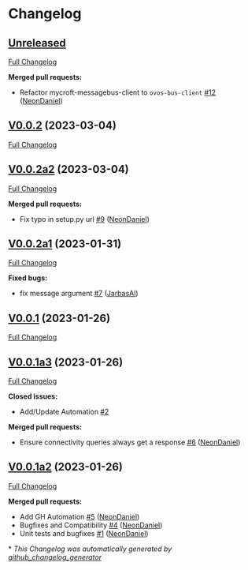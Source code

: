 # Changelog

## [Unreleased](https://github.com/OpenVoiceOS/ovos-PHAL-plugin-connectivity-events/tree/HEAD)

[Full Changelog](https://github.com/OpenVoiceOS/ovos-PHAL-plugin-connectivity-events/compare/V0.0.2...HEAD)

**Merged pull requests:**

- Refactor mycroft-messagebus-client to `ovos-bus-client` [\#12](https://github.com/OpenVoiceOS/ovos-PHAL-plugin-connectivity-events/pull/12) ([NeonDaniel](https://github.com/NeonDaniel))

## [V0.0.2](https://github.com/OpenVoiceOS/ovos-PHAL-plugin-connectivity-events/tree/V0.0.2) (2023-03-04)

[Full Changelog](https://github.com/OpenVoiceOS/ovos-PHAL-plugin-connectivity-events/compare/V0.0.2a2...V0.0.2)

## [V0.0.2a2](https://github.com/OpenVoiceOS/ovos-PHAL-plugin-connectivity-events/tree/V0.0.2a2) (2023-03-04)

[Full Changelog](https://github.com/OpenVoiceOS/ovos-PHAL-plugin-connectivity-events/compare/V0.0.2a1...V0.0.2a2)

**Merged pull requests:**

- Fix typo in setup.py url [\#9](https://github.com/OpenVoiceOS/ovos-PHAL-plugin-connectivity-events/pull/9) ([NeonDaniel](https://github.com/NeonDaniel))

## [V0.0.2a1](https://github.com/OpenVoiceOS/ovos-PHAL-plugin-connectivity-events/tree/V0.0.2a1) (2023-01-31)

[Full Changelog](https://github.com/OpenVoiceOS/ovos-PHAL-plugin-connectivity-events/compare/V0.0.1...V0.0.2a1)

**Fixed bugs:**

- fix message argument [\#7](https://github.com/OpenVoiceOS/ovos-PHAL-plugin-connectivity-events/pull/7) ([JarbasAl](https://github.com/JarbasAl))

## [V0.0.1](https://github.com/OpenVoiceOS/ovos-PHAL-plugin-connectivity-events/tree/V0.0.1) (2023-01-26)

[Full Changelog](https://github.com/OpenVoiceOS/ovos-PHAL-plugin-connectivity-events/compare/V0.0.1a3...V0.0.1)

## [V0.0.1a3](https://github.com/OpenVoiceOS/ovos-PHAL-plugin-connectivity-events/tree/V0.0.1a3) (2023-01-26)

[Full Changelog](https://github.com/OpenVoiceOS/ovos-PHAL-plugin-connectivity-events/compare/V0.0.1a2...V0.0.1a3)

**Closed issues:**

- Add/Update Automation [\#2](https://github.com/OpenVoiceOS/ovos-PHAL-plugin-connectivity-events/issues/2)

**Merged pull requests:**

- Ensure connectivity queries always get a response [\#6](https://github.com/OpenVoiceOS/ovos-PHAL-plugin-connectivity-events/pull/6) ([NeonDaniel](https://github.com/NeonDaniel))

## [V0.0.1a2](https://github.com/OpenVoiceOS/ovos-PHAL-plugin-connectivity-events/tree/V0.0.1a2) (2023-01-26)

[Full Changelog](https://github.com/OpenVoiceOS/ovos-PHAL-plugin-connectivity-events/compare/38a85a4e523d087f99e857e27fdda70e8ca280d5...V0.0.1a2)

**Merged pull requests:**

- Add GH Automation [\#5](https://github.com/OpenVoiceOS/ovos-PHAL-plugin-connectivity-events/pull/5) ([NeonDaniel](https://github.com/NeonDaniel))
- Bugfixes and Compatibility [\#4](https://github.com/OpenVoiceOS/ovos-PHAL-plugin-connectivity-events/pull/4) ([NeonDaniel](https://github.com/NeonDaniel))
- Unit tests and bugfixes [\#1](https://github.com/OpenVoiceOS/ovos-PHAL-plugin-connectivity-events/pull/1) ([NeonDaniel](https://github.com/NeonDaniel))



\* *This Changelog was automatically generated by [github_changelog_generator](https://github.com/github-changelog-generator/github-changelog-generator)*
